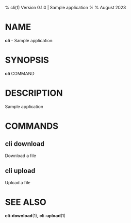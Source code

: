 % cli(1) Version 0.1.0 | Sample application
% 
% August 2023

NAME
==================================================

**cli** - Sample application

SYNOPSIS
==================================================

**cli** COMMAND

DESCRIPTION
==================================================

Sample application


COMMANDS
==================================================

cli download
--------------------------------------------------

Download a file

cli upload
--------------------------------------------------

Upload a file


SEE ALSO
==================================================

**cli-download**(1), **cli-upload**(1)



